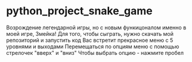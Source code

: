# python_project_snake_game
Возрождение легендарной игры, но с новым функицоналом именно в моей игре, Змейка! 
Для того, чтобы сыграть, нужно скачать мой репозиторий и запустить код
Вас встретит прекрасное меню с 5 уровнями и выходами
Перемещаться по опциям меню с помощью стрелочек "вверх" и "вниз"
Чтобы выбрать опцию - нажмите пробел
